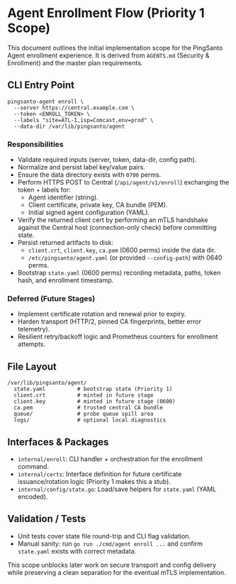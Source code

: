 # Agent Enrollment Flow (Priority 1 Scope)

This document outlines the initial implementation scope for the PingSanto Agent enrollment experience. It is derived from `AGENTS.md` (Security & Enrollment) and the master plan requirements.

## CLI Entry Point

```
pingsanto-agent enroll \
  --server https://central.example.com \
  --token <ENROLL_TOKEN> \
  --labels "site=ATL-1,isp=Comcast,env=prod" \
  --data-dir /var/lib/pingsanto/agent
```

### Responsibilities
- Validate required inputs (server, token, data-dir, config path).
- Normalize and persist label key/value pairs.
- Ensure the data directory exists with `0700` perms.
- Perform HTTPS POST to Central (`/api/agent/v1/enroll`) exchanging the token + labels for:
  - Agent identifier (string).
  - Client certificate, private key, CA bundle (PEM).
  - Initial signed agent configuration (YAML).
- Verify the returned client cert by performing an mTLS handshake against the Central host (connection-only check) before committing state.
- Persist returned artifacts to disk:
  - `client.crt`, `client.key`, `ca.pem` (0600 perms) inside the data dir.
  - `/etc/pingsanto/agent.yaml` (or provided `--config-path`) with 0640 perms.
- Bootstrap `state.yaml` (0600 perms) recording metadata, paths, token hash, and enrollment timestamp.

### Deferred (Future Stages)
- Implement certificate rotation and renewal prior to expiry.
- Harden transport (HTTP/2, pinned CA fingerprints, better error telemetry).
- Resilient retry/backoff logic and Prometheus counters for enrollment attempts.

## File Layout

```
/var/lib/pingsanto/agent/
  state.yaml          # bootstrap state (Priority 1)
  client.crt          # minted in future stage
  client.key          # minted in future stage (0600)
  ca.pem              # trusted central CA bundle
  queue/              # probe queue spill area
  logs/               # optional local diagnostics
```

## Interfaces & Packages

- `internal/enroll`: CLI handler + orchestration for the enrollment command.
- `internal/certs`: Interface definition for future certificate issuance/rotation logic (Priority 1 makes this a stub).
- `internal/config/state.go`: Load/save helpers for `state.yaml` (YAML encoded).

## Validation / Tests

- Unit tests cover state file round-trip and CLI flag validation.
- Manual sanity: run `go run ./cmd/agent enroll ...` and confirm `state.yaml` exists with correct metadata.

This scope unblocks later work on secure transport and config delivery while preserving a clean separation for the eventual mTLS implementation.
